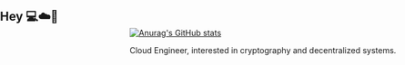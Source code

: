 <h2 style="position: absolute; left:0; top:0;">Hey‎    💻☁️🔐</h2>

[![Anurag's GitHub stats](https://github-readme-stats.vercel.app/api?username=piheta&hide=contribs&show_icons=true&theme=dark)](https://github.com/anuraghazra/github-readme-stats)
<p>Cloud Engineer, interested in cryptography and decentralized systems.</p>
